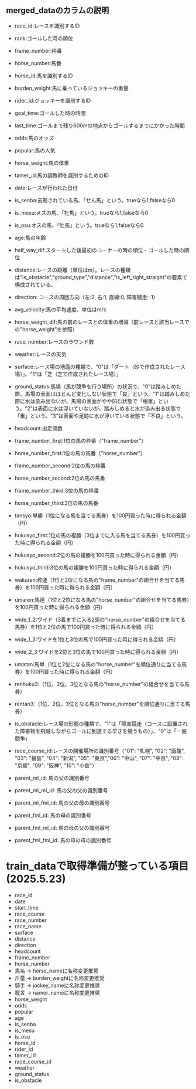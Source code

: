 ## merged_dataのカラムの説明
- race_id:レースを識別するID
- rank:ゴールした時の順位
- frame_number:枠番
- horse_number:馬番
- horse_id:馬を識別するID
- burden_weight:馬に乗っているジョッキーの重量
- rider_id:ジョッキーを識別するID
- goal_time:ゴールした時の時間
- last_time:ゴールまで残り600mの地点からゴールするまでにかかった時間
- odds:馬のオッズ
- popular:馬の人気
- horse_weight:馬の体重
- tamer_id:馬の調教師を識別するためのID
- date:レースが行われた日付
- is_senba:去勢されている馬、「せん馬」という。trueなら1,falseなら0
- is_mesu:メスの馬、「牝馬」という。trueなら1,falseなら0
- is_osu:オスの馬、「牡馬」という。trueなら1,falseなら0
- age:馬の年齢
- half_way_dif:スタートした後最初のコーナーの時の順位 - ゴールした時の順位
- distance:レースの距離（単位はm）。レースの種類は"is_obstacle","ground_type","distance","is_left_right_straight"の要素で構成されている。
- direction: コースの周回方向（左:2, 右:1, 直線:0, 障害競走:-1）
- avg_velocity:馬の平均速度、単位はm/s
- horse_weight_dif:馬の前のレースとの体重の増減（前レースと該当レースでの"horse_weight"を参照）

- race_number:レースのラウンド数
- weather:レースの天気
- surface:レース場の地面の種類で、"0"は「ダート（砂で作成されたレース場）」、"1"は「芝（芝で作成されたレース場）」
- ground_status:馬場（馬が競争を行う場所）の状況で、"0"は踏みしめた際、馬場の表面はほとんど変化しない状態で「良」という。"1"は踏みしめた際に水は染み出ないが、馬場の表面がやや凹む状態で「稍重」という。"2"は表面に水は浮いていないが、踏みしめると水が染み出る状態で「重」という。"3"は表面や足跡に水が浮いている状態で「不良」という。
- headcount:出走頭数
- frame_number_first:1位の馬の枠番（"frame_number"）
- horse_number_first:1位の馬の馬番（"horse_number"）
- frame_number_second:2位の馬の枠番
- horse_number_second:2位の馬の馬番
- frame_number_third:3位の馬の枠番
- horse_number_third:3位の馬の馬番
- tansyo:単勝（1位になる馬を当てる馬券）を100円買った時に得られる金額（円）
- hukusyo_first:1位の馬の複勝（3位までに入る馬を当てる馬券）を100円買った時に得られる金額（円）
- hukusyo_second:2位の馬の複勝を100円買った時に得られる金額（円）
- hukusyo_third:3位の馬の複勝を100円買った時に得られる金額（円）
- wakuren:枠連（1位と2位になる馬の"frame_number"の組合せを当てる馬券）を100円買った時に得られる金額（円）
- umaren:馬連（1位と2位になる馬の"horse_number"の組合せを当てる馬券）を100円買った時に得られる金額（円）
- wide_1_2:ワイド（3着までに入る2頭の"horse_number"の組合せを当てる馬券）を1位と2位の馬で100円買った時に得られる金額（円）
- wide_1_3:ワイドを1位と3位の馬で100円買った時に得られる金額（円）
- wide_2_3:ワイドを2位と3位の馬で100円買った時に得られる金額（円）
- umatan:馬単（1位と2位になる馬の"horse_number"を順位通りに当てる馬券）を100円買った時に得られる金額（円）
- renhuku3:（1位、2位、3位となる馬の"horse_number"の組合せを当てる馬券）
- rentan3:（1位、2位、3位となる馬の"horse_number"を順位通りに当てる馬券）
- is_obstacle:レース場の形態の種類で、"1"は「障害競走（コースに設置された障害物を飛越しながらゴールに到達する早さを競うもの）」、"0"は「一般競争」
- race_course_id:レースの開催場所の識別番号（"01": "札幌", "02": "函館", "03": "福島", "04": "新潟", "05": "東京","06": "中山", "07": "中京", "08": "京都", "09": "阪神", "10": "小倉"）
- parent_ml_id: 馬の父の識別番号
- parent_ml_ml_id: 馬の父の父の識別番号
- parent_ml_fml_id: 馬の父の母の識別番号
- parent_fml_id: 馬の母の識別番号
- parent_fml_ml_id: 馬の母の父の識別番号
- parent_fml_fml_id: 馬の母の母の識別番号


# train_dataで取得準備が整っている項目(2025.5.23)
- race_id
- date
- start_time
- race_course
- race_number
- race_name
- surface
- distance
- direction
- headcount
- frame_number
- horse_number
- 馬名 -> horse_nameに名称変更推奨
- 斤量 -> burden_weightに名称変更推奨
- 騎手 -> jockey_nameに名称変更推奨
- 厩舎 -> namer_nameに名称変更推奨
- horse_weight
- odds
- popular
- age
- is_senba
- is_mesu
- is_osu
- horse_id
- rider_id
- tamer_id
- race_course_id
- weather
- ground_status
- is_obstacle
